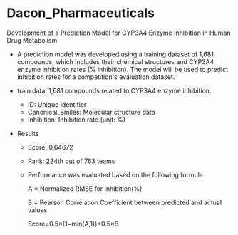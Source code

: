# Dacon_Pharmaceuticals

Development of a Prediction Model for CYP3A4 Enzyme Inhibition in Human Drug Metabolism

- A prediction model was developed using a training dataset of 1,681 compounds, which includes their chemical structures and CYP3A4 enzyme inhibition rates (% inhibition). The model will be used to predict inhibition rates for a competition's evaluation dataset.

- train data: 1,681 compounds related to CYP3A4 enzyme inhibition.
    - ID: Unique identifier
    - Canonical_Smiles: Molecular structure data
    - Inhibition: Inhibition rate (unit: %)

- Results
  - Score: 0.64672
  - Rank: 224th out of 763 teams
  - Performance was evaluated based on the following formula

    A = Normalized RMSE for Inhibition(%)
    
    B = Pearson Correlation Coefficient between predicted and actual values

    Score=0.5×(1−min(A,1))+0.5×B
